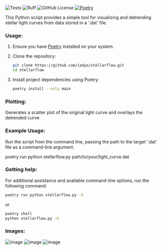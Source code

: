 ![Tests](https://github.com/iadyo/stellarflow/actions/workflows/python-app.yml/badge.svg)
![Ruff](https://img.shields.io/endpoint?url=https%3A%2F%2Fraw.githubusercontent.com%2Fastral-sh%2Fruff%2Fmain%2Fassets%2Fbadge%2Fv2.json)
![GitHub License](https://img.shields.io/github/license/iadyo/stellarflow)
[![Poetry](https://img.shields.io/endpoint?url=https://python-poetry.org/badge/v0.json)](https://python-poetry.org/)


This Python script provides a simple tool for visualizing and detrending stellar light curves from data stored in a '.dat' file.

### Usage:

1. Ensure you have [Poetry](https://python-poetry.org/) installed on your system.

2. Clone the repository:
   ```bash
   git clone https://github.com/iadyo/stellarflow.git
   cd stellarflow
   ```

3. Install project dependencies using Poetry:

   ```bash
   poetry install --only main
   ```

### Plotting:

Generates a scatter plot of the original light curve and overlays the detrended curve

### Example Usage:

Run the script from the command line, passing the path to the target '.dat' file as a command-line argument.

   poetry run python stellarflow.py path/to/your/light_curve.dat

### Getting help:
For additional assistance and available command-line options, run the following command:
```bash
poetry run python stellarflow.py -h
```
or
```bash
poetry shell
python stellarflow.py -h
```

### Images:

![image](https://github.com/iadyo/stellarflow/assets/60442527/8a5f9be3-9271-4942-a9bb-94973f3db265)
![image](https://github.com/iadyo/stellarflow/assets/60442527/5c1156c0-3dec-4d24-ace5-920f96cf1869)
![image](https://github.com/iadyo/stellarflow/assets/60442527/7fcd8bfe-c5f9-4d7b-bf3c-abda841fd0df)



